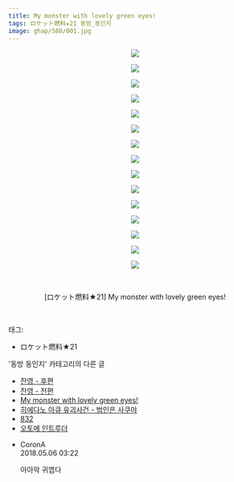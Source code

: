 ```yaml
---
title: My monster with lovely green eyes!
tags: ロケット燃料★21 동방_동인지
image: ghap/580/001.jpg
---
```

<div class="article">
<p style="text-align: center; clear: none; float: none;"><img src="{{ site.nasurl }}/ghap/580/001.jpg"/></p>
<p style="text-align: center; clear: none; float: none;"><img src="{{ site.nasurl }}/ghap/580/002.jpg"/></p>
<p style="text-align: center; clear: none; float: none;"><img src="{{ site.nasurl }}/ghap/580/003.jpg"/></p>
<p style="text-align: center; clear: none; float: none;"><img src="{{ site.nasurl }}/ghap/580/004.jpg"/></p>
<p style="text-align: center; clear: none; float: none;"><img src="{{ site.nasurl }}/ghap/580/005.jpg"/></p>
<p style="text-align: center; clear: none; float: none;"><img src="{{ site.nasurl }}/ghap/580/006.jpg"/></p>
<p style="text-align: center; clear: none; float: none;"><img src="{{ site.nasurl }}/ghap/580/007.jpg"/></p>
<p style="text-align: center; clear: none; float: none;"><img src="{{ site.nasurl }}/ghap/580/008.jpg"/></p>
<p style="text-align: center; clear: none; float: none;"><img src="{{ site.nasurl }}/ghap/580/009.jpg"/></p>
<p style="text-align: center; clear: none; float: none;"><img src="{{ site.nasurl }}/ghap/580/010.jpg"/></p>
<p style="text-align: center; clear: none; float: none;"><img src="{{ site.nasurl }}/ghap/580/011.jpg"/></p>
<p style="text-align: center; clear: none; float: none;"><img src="{{ site.nasurl }}/ghap/580/012.jpg"/></p>
<p style="text-align: center; clear: none; float: none;"><img src="{{ site.nasurl }}/ghap/580/013.jpg"/></p>
<p style="text-align: center; clear: none; float: none;"><img src="{{ site.nasurl }}/ghap/580/014.jpg"/></p>
<p style="text-align: center; clear: none; float: none;"><img src="{{ site.nasurl }}/ghap/580/015.jpg"/></p>
<p style="text-align: center; clear: none; float: none;"><br/></p>
<p style="text-align: center; clear: none; float: none;">[ロケット燃料★21] My monster with lovely green eyes!</p>
<p><br/></p>
</div><div class="tagTrail">
<p>태그: </p>
<ul>
<li>ロケット燃料★21</li>
</ul>
</div><div class="another">
<p>'동방 동인지' 카테고리의 다른 글</p>
<ul>
<li><a href="/2016-06-27-ghap_582">잔영 - 후편</a></li>
<li><a href="/2016-06-27-ghap_581">잔영 - 전편</a></li>
<li><a href="/2016-06-27-ghap_580">My monster with lovely green eyes!</a></li>
<li><a href="/2016-06-27-ghap_579">히에다노 아큐 유괴사건 - 범인은 사쿠야</a></li>
<li><a href="/2016-06-27-ghap_578">832</a></li>
<li><a href="/2016-06-26-ghap_577">오토메 인트루더</a></li>
</ul>
</div><div class="cb_module cb_fluid">
<div class="cb_wrt cb_profile">
<div class="comment">
<ul>
<li class="cb_thumb_off" id="comment15251183">
<div class="cb_comment_area">
<div class="cb_info_area">
<div class="cb_section">
<span class="cb_nick_name">CoronA</span>
</div>
<div class="cb_section">
<span class="cb_date">2018.05.06 03:22 </span>
</div>
</div>
<div class="cb_dsc_comment">
<p class="cb_dsc">
											아아악 귀엽다
										</p>
</div>
</div></li>
</ul>
</div>
</div><!-- commentList close -->
</div>